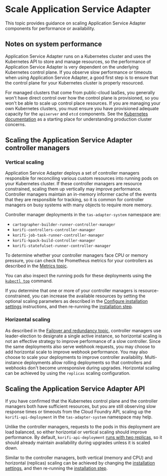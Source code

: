 # Scale Application Service Adapter

This topic provides guidance on scaling Application Service Adapter components
for performance or availability.

## <a id="system-performance"></a>Notes on system performance

Application Service Adapter runs on a Kubernetes cluster and
uses the Kubernetes API to store and manage resources, so the
performance of Application Service Adapter is very dependent on
the underlying Kubernetes control plane. If you observe slow performance or
timeouts when using Application Service Adapter, a good first step is to
ensure that the control plane for your Kubernetes cluster is properly resourced.

For managed clusters that come from public-cloud IaaSes, you generally won't
have direct control over how the control plane is provisioned, so you won't be
able to scale up control place resources. If you are managing your own
Kubernetes clusters, you must ensure you have provisioned adequate
capacity for the `apiserver` and `etcd` components. See the [Kubernetes
documentation](https://kubernetes.io/docs/setup/production-environment/) as a
starting place for understanding production cluster concerns.

## <a id="controllers"></a>Scaling the Application Service Adapter controller managers

### Vertical scaling
Application Service Adapter deploys a set of controller managers responsible
for reconciling various custom resources into running pods on your Kubernetes
cluster. If these controller managers are resource constrained, scaling them up
vertically may improve performance. Controller managers maintain an in-memory
informer cache of the events that they are responsible for tracking, so it is
common for controller managers on busy systems with many objects to require more
memory.

Controller manager deployments in the `tas-adapter-system` namespace are:

- `cartographer-builder-runner-controller-manager`
- `korifi-controllers-controller-manager`
- `korifi-job-task-runner-controller-manager`
- `korifi-kpack-build-controller-manager`
- `korifi-statefulset-runner-controller-manager`

To determine whether your controller managers face CPU or memory
pressure, you can check the Prometheus metrics for your controllers as described
in the [Metrics topic](logging-and-metrics.md#metrics).

You can also inspect the running pods for these deployments using the [`kubectl
top`](https://kubernetes.io/docs/reference/generated/kubectl/kubectl-commands#top)
command.

If you determine that one or more of your controller managers is resource-
constrained, you can increase the available resources by setting the optional
scaling parameters as described in the [Configure installation
settings](install.md#configure-installation-settings) instructions, and then
re-running the [installation step](install.md#install-adapter).

### Horizontal scaling

As described in the [Failover and redundancy
topic](failover-and-redundancy.md#controllers), controller managers use
leader-election to designate a single active instance, so horizontal scaling is
not an effective strategy to improve performance of a slow controller. Since the
same deployments also serve webhook requests, you may choose to add horizontal scale
to improve webhook performance. You may also choose to scale your
deployments to improve controller availability. Multi-instance deployments
allow rolling deployments so that controllers and webhooks don't become
unresponsive during upgrades. Horizontal scaling can be achieved by using the
`replicas` scaling configuration.

## <a id="api"></a>Scaling the Application Service Adapter API

If you have confirmed that the Kubernetes control plane and the controller
managers both have sufficient resources, but you are still observing slow
response times or timeouts from the Cloud Foundry API, scaling up the
`korifi-api-deployment` in the `tas-adapter-system` namespace may help.

Unlike the controller managers, requests to the pods in this deployment are
load balanced, so either horizontal or vertical scaling should improve performance.
By default, `korifi-api-deployment` [runs with two
replicas](failover-and-redundancy.md#cloud-foundry-api), so it should already
maintain availability during upgrades unless it is scaled down.

Similar to the controller managers, both vertical (memory and CPU) and
horizontal (replicas) scaling can be achieved by changing the [installation
settings](install.md#configure-installation-settings), and then
re-running the [installation step](install.md#install-adapter).
